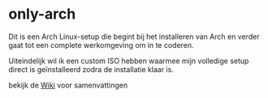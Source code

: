 # only-arch

Dit is een Arch Linux-setup die begint bij het installeren van Arch en verder gaat tot een complete werkomgeving om in te coderen.

Uiteindelijk wil ik een custom ISO hebben waarmee mijn volledige setup direct is geïnstalleerd zodra de installatie klaar is.

bekijk de [Wiki](https://github.com/vsheo/only-arch/wiki) voor samenvattingen
